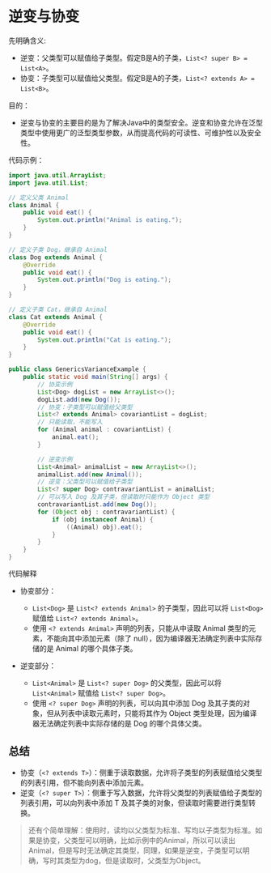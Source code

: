 # 逆变与协变

先明确含义:

- 逆变：父类型可以赋值给子类型。假定B是A的子类，`List<? super B> = List<A>`。
- 协变：子类型可以赋值给父类型。假定B是A的子类，`List<? extends A> = List<B>`。

目的：

- 逆变与协变的主要目的是为了解决Java中的类型安全。逆变和协变允许在泛型类型中使用更广的泛型类型参数，从而提高代码的可读性、可维护性以及安全性。

代码示例：

```java
import java.util.ArrayList;
import java.util.List;

// 定义父类 Animal
class Animal {
    public void eat() {
        System.out.println("Animal is eating.");
    }
}

// 定义子类 Dog，继承自 Animal
class Dog extends Animal {
    @Override
    public void eat() {
        System.out.println("Dog is eating.");
    }
}

// 定义子类 Cat，继承自 Animal
class Cat extends Animal {
    @Override
    public void eat() {
        System.out.println("Cat is eating.");
    }
}

public class GenericsVarianceExample {
    public static void main(String[] args) {
        // 协变示例
        List<Dog> dogList = new ArrayList<>();
        dogList.add(new Dog());
        // 协变：子类型可以赋值给父类型
        List<? extends Animal> covariantList = dogList;
        // 只能读取，不能写入
        for (Animal animal : covariantList) {
            animal.eat();
        }

        // 逆变示例
        List<Animal> animalList = new ArrayList<>();
        animalList.add(new Animal());
        // 逆变：父类型可以赋值给子类型
        List<? super Dog> contravariantList = animalList;
        // 可以写入 Dog 及其子类，但读取时只能作为 Object 类型
        contravariantList.add(new Dog());
        for (Object obj : contravariantList) {
            if (obj instanceof Animal) {
                ((Animal) obj).eat();
            }
        }
    }
}
```

代码解释

- 协变部分：

  - `List<Dog>` 是 `List<? extends Animal>` 的子类型，因此可以将 `List<Dog>` 赋值给 `List<? extends Animal>`。
  - 使用 `<? extends Animal>` 声明的列表，只能从中读取 Animal 类型的元素，不能向其中添加元素（除了 null），因为编译器无法确定列表中实际存储的是 Animal 的哪个具体子类。

- 逆变部分：
  - `List<Animal>` 是 `List<? super Dog>` 的父类型，因此可以将 `List<Animal>` 赋值给 `List<? super Dog>`。
  - 使用 `<? super Dog>` 声明的列表，可以向其中添加 Dog 及其子类的对象，但从列表中读取元素时，只能将其作为 Object 类型处理，因为编译器无法确定列表中实际存储的是 Dog 的哪个具体父类。

## 总结

- 协变（`<? extends T>`）：侧重于读取数据，允许将子类型的列表赋值给父类型的列表引用，但不能向列表中添加元素。
- 逆变（`<? super T>`）：侧重于写入数据，允许将父类型的列表赋值给子类型的列表引用，可以向列表中添加 T 及其子类的对象，但读取时需要进行类型转换。

>还有个简单理解：使用时，读均以父类型为标准、写均以子类型为标准。如果是协变，父类型可以明确，比如示例中的Animal，所以可以读出Animal，但是写时无法确定其类型，同理，如果是逆变，子类型可以明确，写时其类型为dog，但是读取时，父类型为Object。
